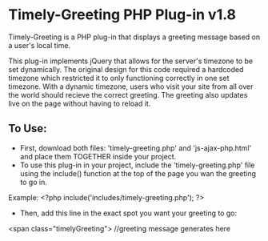 # Timely-Greeting PHP Plug-in v1.8
 
Timely-Greeting is a PHP plug-in that displays a greeting message based on a user's local time.

This plug-in implements jQuery that allows for the server's timezone to be set dynamically. The original design for this code required a hardcoded timezone which restricted it to only functioning correctly in one set timezone. With a dynamic timezone, users who visit your site from all over the world should recieve the correct greeting. The greeting also updates live on the page without having to reload it.

## To Use:
* First, download both files: 'timely-greeting.php' and 'js-ajax-php.html' and place them TOGETHER inside your project.
* To use this plug-in in your project, include the 'timely-greeting.php' file using the include() function at the top of the page you wan the greeting to go in.

Example:
\<?php include('includes/timely-greeting.php'); ?>

* Then, add this line in the exact spot you want your greeting to go:

\<span class="timelyGreeting"></span> //greeting message generates here
